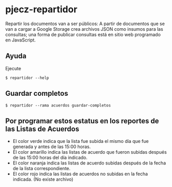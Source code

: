 # pjecz-repartidor

Repartir los documentos van a ser públicos: A partir de documentos que se van a cargar a Google Storage crea archivos JSON como insumos para las consultas; una forma de publicar consultas está en sitio web programado en JavaScript.

## Ayuda

Ejecute

    $ repartidor --help

## Guardar completos

    $ repartidor --rama acuerdos guardar-completos

## Por programar estos estatus en los reportes de las Listas de Acuerdos

- El color verde indica que la lista fue subida el mismo día que fue generada y antes de las 15:00 horas.
- El color amarillo indica las listas de acuerdo que fueron subidas después de las 15:00 horas del día indicado.
- El color naranja indica las listas de acuerdo subidas después de la fecha de la lista correspondiente.
- El color rojo indica las listas de acuerdos no subidas en la fecha indicada. (No existe archivo)

